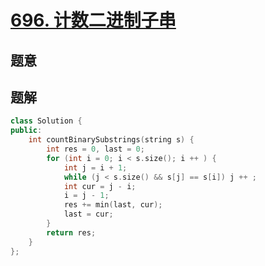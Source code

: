 #  [696. 计数二进制子串](https://leetcode.cn/problems/count-binary-substrings/)

## 题意



## 题解



```c++
class Solution {
public:
    int countBinarySubstrings(string s) {
        int res = 0, last = 0;
        for (int i = 0; i < s.size(); i ++ ) {
            int j = i + 1;
            while (j < s.size() && s[j] == s[i]) j ++ ;
            int cur = j - i;
            i = j - 1;
            res += min(last, cur);
            last = cur;
        }
        return res;
    }
};
```



```python3

```

